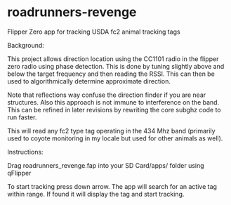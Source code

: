 # roadrunners-revenge
Flipper Zero app for tracking USDA fc2 animal tracking tags

Background:

This project allows direction location using the CC1101 radio in the flipper zero radio using phase detection. This is done by tuning slightly above and below the target frequency and then reading the RSSI. This can then be used to algorithmically determine approximate direction. 

Note that reflections way confuse the direction finder if you are near structures. Also this approach is not immune to interference on the band. This can be refined in later revisions by rewriting the core subghz code to run faster. 

This will read any fc2 type tag operating in the 434 Mhz band (primarily used to coyote monitoring in my locale but used for other animals as well).


Instructions: 

Drag roadrunners_revenge.fap into your SD Card/apps/ folder using qFlipper

To start tracking press down arrow.
The app will search for an active tag within range. If found it will display the tag and start tracking.
